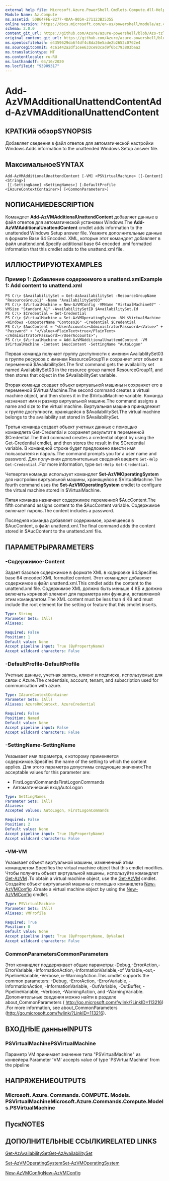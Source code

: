 ```yaml
---
external help file: Microsoft.Azure.PowerShell.Cmdlets.Compute.dll-Help-Help.xml
Module Name: Az.Compute
ms.assetid: 50B64FFE-8277-4DAA-805A-271123B35355
online version: https://docs.microsoft.com/en-us/powershell/module/az.compute/add-azvmadditionalunattendcontent
schema: 2.0.0
content_git_url: https://github.com/Azure/azure-powershell/blob/Azs-tzl/src/Compute/Compute/help/Add-AzVMAdditionalUnattendContent.md
original_content_git_url: https://github.com/Azure/azure-powershell/blob/Azs-tzl/src/Compute/Compute/help/Add-AzVMAdditionalUnattendContent.md
ms.openlocfilehash: e4359629da6f4df4c8da26e5ade2b2652c0762e4
ms.sourcegitcommit: 4c61442a2df1cee633ce93cad9f6bc793803baa2
ms.translationtype: MT
ms.contentlocale: ru-RU
ms.lasthandoff: 04/16/2020
ms.locfileid: "93909317"
---
```

# <span data-ttu-id="d95fa-101">Add-AzVMAdditionalUnattendContent</span><span class="sxs-lookup"><span data-stu-id="d95fa-101">Add-AzVMAdditionalUnattendContent</span></span>

## <span data-ttu-id="d95fa-102">КРАТКИй обзор</span><span class="sxs-lookup"><span data-stu-id="d95fa-102">SYNOPSIS</span></span>
<span data-ttu-id="d95fa-103">Добавляет сведения в файл ответов для автоматической настройки Windows.</span><span class="sxs-lookup"><span data-stu-id="d95fa-103">Adds information to the unattended Windows Setup answer file.</span></span>

## <span data-ttu-id="d95fa-104">Максимальное</span><span class="sxs-lookup"><span data-stu-id="d95fa-104">SYNTAX</span></span>

```
Add-AzVMAdditionalUnattendContent [-VM] <PSVirtualMachine> [[-Content] <String>]
 [[-SettingName] <SettingNames>] [-DefaultProfile <IAzureContextContainer>] [<CommonParameters>]
```

## <span data-ttu-id="d95fa-105">NОПИСАНИЕ</span><span class="sxs-lookup"><span data-stu-id="d95fa-105">DESCRIPTION</span></span>
<span data-ttu-id="d95fa-106">Командлет **Add-AzVMAdditionalUnattendContent** добавляет данные в файл ответов для автоматической установки Windows.</span><span class="sxs-lookup"><span data-stu-id="d95fa-106">The **Add-AzVMAdditionalUnattendContent** cmdlet adds information to the unattended Windows Setup answer file.</span></span>
<span data-ttu-id="d95fa-107">Укажите дополнительные данные в формате Base 64 Encoded. XML, которые этот командлет добавляет в файл unattend.xml.</span><span class="sxs-lookup"><span data-stu-id="d95fa-107">Specify additional base 64 encoded .xml formatted information that this cmdlet adds to the unattend.xml file.</span></span>

## <span data-ttu-id="d95fa-108">ИЛЛЮСТРИРУЮТ</span><span class="sxs-lookup"><span data-stu-id="d95fa-108">EXAMPLES</span></span>

### <span data-ttu-id="d95fa-109">Пример 1: Добавление содержимого в unattend.xml</span><span class="sxs-lookup"><span data-stu-id="d95fa-109">Example 1: Add content to unattend.xml</span></span>
```
PS C:\> $AvailabilitySet = Get-AzAvailabilitySet -ResourceGroupName "ResourceGroup11" -Name "AvailabilitySet03"
PS C:\> $VirtualMachine = New-AzVMConfig -VMName "VirtualMachine07" -VMSize "Standard_A1" -AvailabilitySetID $AvailabilitySet.Id 
PS C:\> $Credential = Get-Credential
PS C:\> $VirtualMachine = Set-AzVMOperatingSystem -VM $VirtualMachine  -Windows -ComputerName "Contoso26" -Credential $Credential
PS C:\> $AucContent = "<UserAccounts><AdministratorPassword><Value>" + "Password" + "</Value><PlainText>true</PlainText></AdministratorPassword></UserAccounts>";
PS C:\> $VirtualMachine = Add-AzVMAdditionalUnattendContent -VM $VirtualMachine -Content $AucContent -SettingName "AutoLogon"
```

<span data-ttu-id="d95fa-110">Первая команда получает группу доступности с именем AvailablitySet03 в группе ресурсов с именем ResourceGroup11 и сохраняет этот объект в переменной $AvailabilitySet.</span><span class="sxs-lookup"><span data-stu-id="d95fa-110">The first command gets the availability set named AvailablitySet03 in the resource group named ResourceGroup11, and then stores that object in the $AvailabilitySet variable.</span></span>

<span data-ttu-id="d95fa-111">Вторая команда создает объект виртуальной машины и сохраняет его в переменной $VirtualMachine.</span><span class="sxs-lookup"><span data-stu-id="d95fa-111">The second command creates a virtual machine object, and then stores it in the $VirtualMachine variable.</span></span>
<span data-ttu-id="d95fa-112">Команда назначает имя и размер виртуальной машине.</span><span class="sxs-lookup"><span data-stu-id="d95fa-112">The command assigns a name and size to the virtual machine.</span></span>
<span data-ttu-id="d95fa-113">Виртуальная машина принадлежит к группе доступности, хранящейся в $AvailabilitySet.</span><span class="sxs-lookup"><span data-stu-id="d95fa-113">The virtual machine belongs to the availability set stored in $AvailabilitySet.</span></span>

<span data-ttu-id="d95fa-114">Третья команда создает объект учетных данных с помощью командлета Get-Credential и сохраняет результат в переменной $Credential.</span><span class="sxs-lookup"><span data-stu-id="d95fa-114">The third command creates a credential object by using the Get-Credential cmdlet, and then stores the result in the $Credential variable.</span></span>
<span data-ttu-id="d95fa-115">В командной строке будет предложено ввести имя пользователя и пароль.</span><span class="sxs-lookup"><span data-stu-id="d95fa-115">The command prompts you for a user name and password.</span></span>
<span data-ttu-id="d95fa-116">Для получения дополнительных сведений введите `Get-Help Get-Credential` .</span><span class="sxs-lookup"><span data-stu-id="d95fa-116">For more information, type `Get-Help Get-Credential`.</span></span>

<span data-ttu-id="d95fa-117">Четвертая команда использует командлет **Set-AzVMOperatingSystem** для настройки виртуальной машины, хранящейся в $VirtualMachine.</span><span class="sxs-lookup"><span data-stu-id="d95fa-117">The fourth command uses the **Set-AzVMOperatingSystem** cmdlet to configure the virtual machine stored in $VirtualMachine.</span></span>

<span data-ttu-id="d95fa-118">Пятая команда назначает содержимое переменной $AucContent.</span><span class="sxs-lookup"><span data-stu-id="d95fa-118">The fifth command assigns content to the $AucContent variable.</span></span>
<span data-ttu-id="d95fa-119">Содержимое включает пароль.</span><span class="sxs-lookup"><span data-stu-id="d95fa-119">The content includes a password.</span></span>

<span data-ttu-id="d95fa-120">Последняя команда добавляет содержимое, хранящееся в $AucContent, в файл unattend.xml.</span><span class="sxs-lookup"><span data-stu-id="d95fa-120">The final command adds the content stored in $AucContent to the unattend.xml file.</span></span>

## <span data-ttu-id="d95fa-121">ПАРАМЕТРЫ</span><span class="sxs-lookup"><span data-stu-id="d95fa-121">PARAMETERS</span></span>

### <span data-ttu-id="d95fa-122">-Содержимое</span><span class="sxs-lookup"><span data-stu-id="d95fa-122">-Content</span></span>
<span data-ttu-id="d95fa-123">Задает базовое содержимое в формате XML в кодировке 64.</span><span class="sxs-lookup"><span data-stu-id="d95fa-123">Specifies base 64 encoded XML formatted content.</span></span>
<span data-ttu-id="d95fa-124">Этот командлет добавляет содержимое в файл unattend.xml.</span><span class="sxs-lookup"><span data-stu-id="d95fa-124">This cmdlet adds the content to the unattend.xml file.</span></span>
<span data-ttu-id="d95fa-125">Содержимое XML должно быть меньше 4 КБ и должно включать корневой элемент для параметра или функции, вставляемой этим командлетом.</span><span class="sxs-lookup"><span data-stu-id="d95fa-125">The XML content must be less than 4 KB and must include the root element for the setting or feature that this cmdlet inserts.</span></span>

```yaml
Type: String
Parameter Sets: (All)
Aliases: 

Required: False
Position: 1
Default value: None
Accept pipeline input: True (ByPropertyName)
Accept wildcard characters: False
```

### <span data-ttu-id="d95fa-126">-DefaultProfile</span><span class="sxs-lookup"><span data-stu-id="d95fa-126">-DefaultProfile</span></span>
<span data-ttu-id="d95fa-127">Учетные данные, учетная запись, клиент и подписка, используемые для связи с Azure.</span><span class="sxs-lookup"><span data-stu-id="d95fa-127">The credentials, account, tenant, and subscription used for communication with azure.</span></span>

```yaml
Type: IAzureContextContainer
Parameter Sets: (All)
Aliases: AzureRmContext, AzureCredential

Required: False
Position: Named
Default value: None
Accept pipeline input: False
Accept wildcard characters: False
```

### <span data-ttu-id="d95fa-128">-SettingName</span><span class="sxs-lookup"><span data-stu-id="d95fa-128">-SettingName</span></span>
<span data-ttu-id="d95fa-129">Указывает имя параметра, к которому применяется содержимое.</span><span class="sxs-lookup"><span data-stu-id="d95fa-129">Specifies the name of the setting to which the content applies.</span></span>
<span data-ttu-id="d95fa-130">Для этого параметра допустимы следующие значения:</span><span class="sxs-lookup"><span data-stu-id="d95fa-130">The acceptable values for this parameter are:</span></span>

- <span data-ttu-id="d95fa-131">FirstLogonCommands</span><span class="sxs-lookup"><span data-stu-id="d95fa-131">FirstLogonCommands</span></span>
- <span data-ttu-id="d95fa-132">Автоматический вход</span><span class="sxs-lookup"><span data-stu-id="d95fa-132">AutoLogon</span></span>

```yaml
Type: SettingNames
Parameter Sets: (All)
Aliases: 
Accepted values: AutoLogon, FirstLogonCommands

Required: False
Position: 2
Default value: None
Accept pipeline input: True (ByPropertyName)
Accept wildcard characters: False
```

### <span data-ttu-id="d95fa-133">-VM</span><span class="sxs-lookup"><span data-stu-id="d95fa-133">-VM</span></span>
<span data-ttu-id="d95fa-134">Указывает объект виртуальной машины, измененный этим командлетом.</span><span class="sxs-lookup"><span data-stu-id="d95fa-134">Specifies the virtual machine object that this cmdlet modifies.</span></span>
<span data-ttu-id="d95fa-135">Чтобы получить объект виртуальной машины, используйте командлет [Get-AzVM](./Get-AzVM.md) .</span><span class="sxs-lookup"><span data-stu-id="d95fa-135">To obtain a virtual machine object, use the [Get-AzVM](./Get-AzVM.md) cmdlet.</span></span>
<span data-ttu-id="d95fa-136">Создайте объект виртуальной машины с помощью командлета [New-AzVMConfig](./New-AzVMConfig.md) .</span><span class="sxs-lookup"><span data-stu-id="d95fa-136">Create a virtual machine object by using the [New-AzVMConfig](./New-AzVMConfig.md) cmdlet.</span></span>

```yaml
Type: PSVirtualMachine
Parameter Sets: (All)
Aliases: VMProfile

Required: True
Position: 0
Default value: None
Accept pipeline input: True (ByPropertyName, ByValue)
Accept wildcard characters: False
```

### <span data-ttu-id="d95fa-137">CommonParameters</span><span class="sxs-lookup"><span data-stu-id="d95fa-137">CommonParameters</span></span>
<span data-ttu-id="d95fa-138">Этот командлет поддерживает общие параметры:-Debug,-ErrorAction,-ErrorVariable,-InformationAction,-InformationVariable,-of Variable,-out,-PipelineVariable,-Verbose, и-WarningAction.</span><span class="sxs-lookup"><span data-stu-id="d95fa-138">This cmdlet supports the common parameters: -Debug, -ErrorAction, -ErrorVariable, -InformationAction, -InformationVariable, -OutVariable, -OutBuffer, -PipelineVariable, -Verbose, -WarningAction, and -WarningVariable.</span></span> <span data-ttu-id="d95fa-139">Дополнительные сведения можно найти в разделе about_CommonParameters ( http://go.microsoft.com/fwlink/?LinkID=113216) .</span><span class="sxs-lookup"><span data-stu-id="d95fa-139">For more information, see about_CommonParameters (http://go.microsoft.com/fwlink/?LinkID=113216).</span></span>

## <span data-ttu-id="d95fa-140">ВХОДНЫЕ данные</span><span class="sxs-lookup"><span data-stu-id="d95fa-140">INPUTS</span></span>

### <span data-ttu-id="d95fa-141">PSVirtualMachine</span><span class="sxs-lookup"><span data-stu-id="d95fa-141">PSVirtualMachine</span></span>
<span data-ttu-id="d95fa-142">Параметр VM принимает значение типа "PSVirtualMachine" из конвейера.</span><span class="sxs-lookup"><span data-stu-id="d95fa-142">Parameter 'VM' accepts value of type 'PSVirtualMachine' from the pipeline</span></span>

## <span data-ttu-id="d95fa-143">НАПРЯЖЕНИЕ</span><span class="sxs-lookup"><span data-stu-id="d95fa-143">OUTPUTS</span></span>

### <span data-ttu-id="d95fa-144">Microsoft. Azure. Commands. COMPUTE. Models. PSVirtualMachine</span><span class="sxs-lookup"><span data-stu-id="d95fa-144">Microsoft.Azure.Commands.Compute.Models.PSVirtualMachine</span></span>

## <span data-ttu-id="d95fa-145">Пуск</span><span class="sxs-lookup"><span data-stu-id="d95fa-145">NOTES</span></span>

## <span data-ttu-id="d95fa-146">ДОПОЛНИТЕЛЬНЫЕ ССЫЛКИ</span><span class="sxs-lookup"><span data-stu-id="d95fa-146">RELATED LINKS</span></span>

[<span data-ttu-id="d95fa-147">Get-AzAvailabilitySet</span><span class="sxs-lookup"><span data-stu-id="d95fa-147">Get-AzAvailabilitySet</span></span>](./Get-AzAvailabilitySet.md)

[<span data-ttu-id="d95fa-148">Set-AzVMOperatingSystem</span><span class="sxs-lookup"><span data-stu-id="d95fa-148">Set-AzVMOperatingSystem</span></span>](./Set-AzVMOperatingSystem.md)

[<span data-ttu-id="d95fa-149">New-AzVMConfig</span><span class="sxs-lookup"><span data-stu-id="d95fa-149">New-AzVMConfig</span></span>](./New-AzVMConfig.md)
